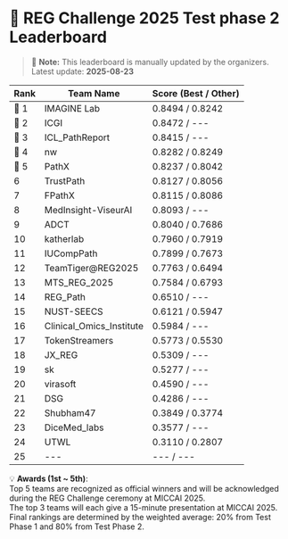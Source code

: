 # 🏅 REG Challenge 2025 Test phase 2 Leaderboard

> 📌 **Note:** This leaderboard is manually updated by the organizers.  
> Latest update: **2025-08-23**

| Rank | Team Name        | Score (Best / Other) |
|------|------------------|--------------------|
| 🥇 1 | IMAGINE Lab          | 0.8494 / 0.8242        |
| 🥈 2 | ICGI          | 0.8472 / ---        |
| 🥉 3 | ICL_PathReport          | 0.8415 / ---        |
| 🏅 4 | nw          | 0.8282 / 0.8249        |
| 🏅 5 | PathX          | 0.8237 / 0.8042        |
| 6    | TrustPath          | 0.8127 / 0.8056        |
| 7    | FPathX          | 0.8115 / 0.8086        |
| 8    | MedInsight-ViseurAI          | 0.8093 / ---        |
| 9    | ADCT          | 0.8040 / 0.7686        |
| 10   | katherlab          | 0.7960 / 0.7919        |
| 11   | IUCompPath          | 0.7899 / 0.7673        |
| 12   | TeamTiger@REG2025          | 0.7763 / 0.6494        |
| 13   | MTS_REG_2025          | 0.7584 / 0.6793        |
| 14   | REG_Path          | 0.6510 / ---        |
| 15   | NUST-SEECS          | 0.6121 / 0.5947        |
| 16   | Clinical_Omics_Institute          | 0.5984 / ---        |
| 17   | TokenStreamers          | 0.5773 / 0.5530        |
| 18   | JX_REG          | 0.5309 / ---        |
| 19   | sk          | 0.5277 / ---        |
| 20   | virasoft          | 0.4590 / ---        |
| 21   | DSG          | 0.4286 / ---        |
| 22   | Shubham47          | 0.3849 / 0.3774        |
| 23   | DiceMed_labs          | 0.3577 / ---        |
| 24   | UTWL          | 0.3110 / 0.2807        |
| 25   | ---          | --- / ---        |


💡 **Awards (1st ~ 5th)**:  
Top 5 teams are recognized as official winners and will be acknowledged during the REG Challenge ceremony at MICCAI 2025.   
The top 3 teams will each give a 15-minute presentation at MICCAI 2025.   
Final rankings are determined by the weighted average: 20% from Test Phase 1 and 80% from Test Phase 2.  
